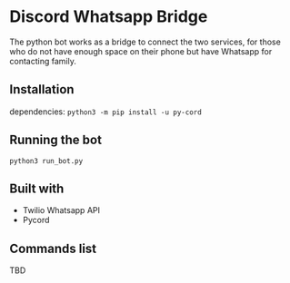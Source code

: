 # Discord Whatsapp Bridge

The python bot works as a bridge to connect the two services, for those who do not have enough space on their phone but have Whatsapp for contacting family.

## Installation

dependencies:
`python3 -m pip install -u py-cord`

## Running the bot
`python3 run_bot.py`

## Built with
- Twilio Whatsapp API
- Pycord

## Commands list
TBD
